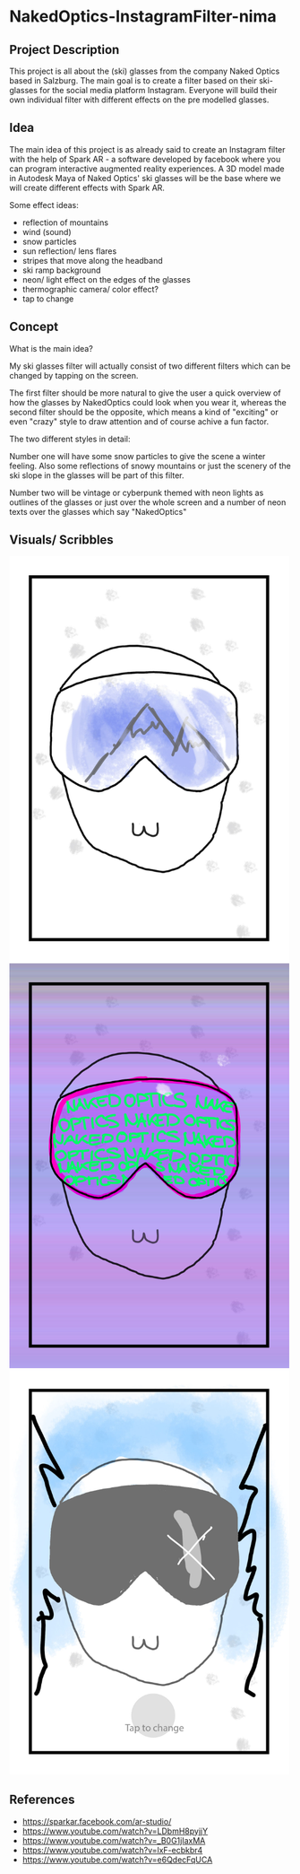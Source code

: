 # NakedOptics-InstagramFilter-nima

## Project Description

This project is all about the (ski) glasses from the company Naked Optics based in Salzburg.
The main goal is to create a filter based on their ski-glasses for the social media platform Instagram.
Everyone will build their own individual filter with different effects on the pre modelled glasses.

## Idea

The main idea of this project is as already said to create an Instagram filter with the help of Spark AR - a software developed by facebook where you can program interactive augmented reality experiences.
A 3D model made in Autodesk Maya of Naked Optics' ski glasses will be the base where we will create different effects with Spark AR.

Some effect ideas:

* reflection of mountains 
* wind (sound)
* snow particles
* sun reflection/ lens flares
* stripes that move along the headband
* ski ramp background
* neon/ light effect on the edges of the glasses
* thermographic camera/ color effect?
* tap to change 

## Concept

What is the main idea?

My ski glasses filter will actually consist of two different filters which can be changed by tapping on the screen.

The first filter should be more natural to give the user a quick overview of how the glasses by NakedOptics could look when you wear it, whereas the second filter should be the opposite, which means a kind of "exciting" or even "crazy" style to draw attention and of course achive a fun factor.

The two different styles in detail:

Number one will have some snow particles to give the scene a winter feeling.
Also some reflections of snowy mountains or just the scenery of the ski slope in the glasses will be part of this filter.

Number two will be vintage or cyberpunk themed with neon lights as outlines of the glasses or just over the whole screen and a number of neon texts over the glasses which say "NakedOptics"

## Visuals/ Scribbles

<div>
<img src = "./Images/Scribble1.jpg" width = "500">

<img src = "./Images/Scribble2.jpg" width = "500">

<img src = "./Images/Scribble3.jpg" width = "500">
</div>




## References

* https://sparkar.facebook.com/ar-studio/
* https://www.youtube.com/watch?v=LDbmH8pyjjY
* https://www.youtube.com/watch?v=_B0G1jIaxMA
* https://www.youtube.com/watch?v=lxF-ecbkbr4
* https://www.youtube.com/watch?v=e6QdecFqUCA